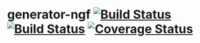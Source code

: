 generator-ngf [![Build Status](https://circleci.com/gh/bitsandco/generator-ngf/tree/develop.svg?style=shield)](https://circleci.com/gh/bitsandco/generator-ngf) [![Build Status](https://travis-ci.org/bitsandco/generator-ngf.svg)](https://travis-ci.org/bitsandco/generator-ngf) [![Coverage Status](https://coveralls.io/repos/bitsandco/generator-ngf/badge.png?branch=develop)](https://coveralls.io/r/bitsandco/generator-ng?branch=develop)
============